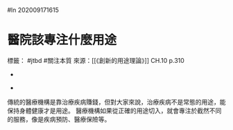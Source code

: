 #ln 202009171615
# 醫院該專注什麼用途
標籤： #jtbd #關注本質
來源：[[《創新的用途理論》]] CH.10 p.310

-

>

-

傳統的醫療機構是靠治療疾病賺錢，但對大家來說，治療疾病不是常態的用途，能保持身體健康才是用途。
醫療機構如果從正確的用途切入，就會專注於截然不同的服務，像是疾病預防、醫療保險等。